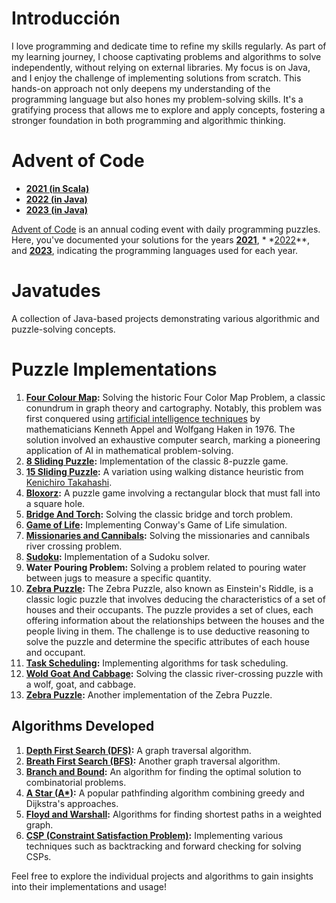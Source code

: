 # Introducción

I love programming and dedicate time to refine my skills regularly. As part of my learning journey, I choose captivating
problems and algorithms to solve independently, without relying on external libraries. My focus is on Java, and I enjoy
the challenge of implementing solutions from scratch. This hands-on approach not only deepens my understanding of the
programming language but also hones my problem-solving skills. It's a gratifying process that allows me to explore and
apply concepts, fostering a stronger foundation in both programming and algorithmic thinking.

# Advent of Code

- **[2021 (in Scala)](https://adventofcode.com/2021)**
- **[2022 (in Java)](https://adventofcode.com/2022)**
- **[2023 (in Java)](https://adventofcode.com/2023)**

[Advent of Code](https://adventofcode.com/) is an annual coding event with daily programming puzzles. Here, you've
documented your solutions for the years **[2021](https://adventofcode.com/2021)**, *
*[2022](https://adventofcode.com/2022)**, and **[2023](https://adventofcode.com/2023)**, indicating the programming
languages used for each year.

# Javatudes

A collection of Java-based projects demonstrating various algorithmic and puzzle-solving concepts.

# Puzzle Implementations

1. **[Four Colour Map](https://en.wikipedia.org/wiki/Four_color_theorem):** Solving the historic Four Color Map Problem,
   a classic conundrum in graph theory and
   cartography. Notably, this problem was first conquered
   using [artificial intelligence techniques](https://en.wikipedia.org/wiki/Four_color_theorem#Proof) by mathematicians
   Kenneth Appel and Wolfgang Haken in 1976. The solution involved an exhaustive computer search, marking a pioneering
   application of AI in mathematical problem-solving.
2. **[8 Sliding Puzzle](https://en.wikipedia.org/wiki/15_puzzle):** Implementation of the classic 8-puzzle game.
3. **[15 Sliding Puzzle](https://en.wikipedia.org/wiki/15_puzzle):** A variation using walking distance heuristic
   from [Kenichiro Takahashi](https://en.wikipedia.org/wiki/15_puzzle).
4. **[Bloxorz](https://en.wikipedia.org/wiki/Bloxorz):** A puzzle game involving a rectangular block that must fall into
   a square hole.
5. **[Bridge And Torch](https://en.wikipedia.org/wiki/Bridge_and_torch_problem):** Solving the classic bridge and torch
   problem.
6. **[Game of Life](https://en.wikipedia.org/wiki/Conway%27s_Game_of_Life):** Implementing Conway's Game of Life
   simulation.
7. **[Missionaries and Cannibals](https://en.wikipedia.org/wiki/Missionaries_and_cannibals):** Solving the missionaries
   and cannibals river crossing problem.
8. **[Sudoku](https://en.wikipedia.org/wiki/Sudoku_solving_algorithms):** Implementation of a Sudoku solver.
9. **Water Pouring Problem:** Solving a problem related to pouring water between jugs to measure a specific quantity.
10. **[Zebra Puzzle](https://en.wikipedia.org/wiki/Zebra_Puzzle):** The Zebra Puzzle, also known as Einstein's Riddle,
    is a classic logic puzzle that involves
    deducing the characteristics of a set of houses and their occupants. The puzzle provides a set of clues, each
    offering information about the relationships between the houses and the people living in them. The challenge is to
    use deductive reasoning to solve the puzzle and determine the specific attributes of each house and occupant.
11. **[Task Scheduling](https://en.wikipedia.org/wiki/Task_scheduling):** Implementing algorithms for task scheduling.
12. **[Wold Goat And Cabbage](https://en.wikipedia.org/wiki/Wolf,_goat,_and_cabbage_problem):** Solving the classic
    river-crossing puzzle with a wolf, goat, and cabbage.
13. **[Zebra Puzzle](https://en.wikipedia.org/wiki/Zebra_Puzzle):** Another implementation of the Zebra Puzzle.

## Algorithms Developed

1. **[Depth First Search (DFS)](https://en.wikipedia.org/wiki/Depth-first_search):** A graph traversal algorithm.
2. **[Breath First Search (BFS)](https://en.wikipedia.org/wiki/Breadth-first_search):** Another graph traversal
   algorithm.
3. **[Branch and Bound](https://en.wikipedia.org/wiki/Branch_and_bound):** An algorithm for finding the optimal solution
   to combinatorial problems.
4. **[A Star (A*)](https://en.wikipedia.org/wiki/A*_search_algorithm):** A popular pathfinding algorithm combining
   greedy and Dijkstra's approaches.
5. **[Floyd and Warshall](https://en.wikipedia.org/wiki/Floyd%E2%80%93Warshall_algorithm):** Algorithms for finding
   shortest paths in a weighted graph.
6. **[CSP (Constraint Satisfaction Problem)](https://en.wikipedia.org/wiki/Constraint_satisfaction_problem):**
   Implementing various techniques such as backtracking and forward checking
   for solving CSPs.

Feel free to explore the individual projects and algorithms to gain insights into their implementations and usage!

